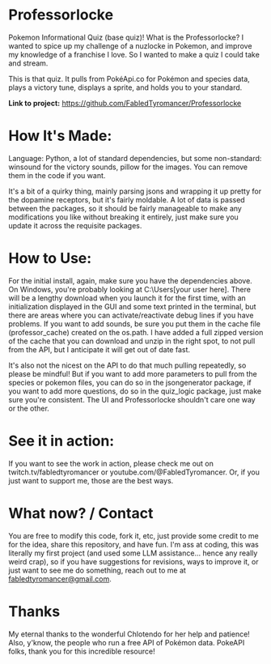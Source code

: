 # Professorlocke
Pokemon Informational Quiz (base quiz)! What is the Professorlocke? I wanted to spice up my challenge of a nuzlocke in Pokemon, and improve my knowledge of a franchise I love. So I wanted to make a quiz I could take and stream.

This is that quiz. It pulls from PokéApi.co for Pokémon and species data, plays a victory tune, displays a sprite, and holds you to your standard.

**Link to project:** https://github.com/FabledTyromancer/Professorlocke

# How It's Made:

Language: Python, a lot of standard dependencies, but some non-standard: winsound for the victory sounds, pillow for the images. You can remove them in the code if you want.

It's a bit of a quirky thing, mainly parsing jsons and wrapping it up pretty for the dopamine receptors, but it's fairly moldable. A lot of data is passed between the packages, so it should be fairly manageable to make any modifications you like without breaking it entirely, just make sure you update it across the requisite packages.

# How to Use:

For the initial install, again, make sure you have the dependencies above. On Windows, you're probably looking at C:\Users\[your user here]. There will be a lengthy download when you launch it for the first time, with an initialization displayed in the GUI and some text printed in the terminal, but there are areas where you can activate/reactivate debug lines if you have problems. If you want to add sounds, be sure you put them in the cache file (professor_cache) created on the os.path. I have added a full zipped version of the cache that you can download and unzip in the right spot, to not pull from the API, but I anticipate it will get out of date fast.

It's also not the nicest on the API to do that much pulling repeatedly, so please be mindful! But if you want to add more parameters to pull from the species or pokemon files, you can do so in the jsongenerator package, if you want to add more questions, do so in the quiz_logic package, just make sure you're consistent. The UI and Professorlocke shouldn't care one way or the other.

# See it in action:

If you want to see the work in action, please check me out on twitch.tv/fabledtyromancer or youtube.com/@FabledTyromancer. Or, if you just want to support me, those are the best ways.

# What now? / Contact

You are free to modify this code, fork it, etc, just provide some credit to me for the idea, share this repository, and have fun. I'm ass at coding, this was literally my first project (and used some LLM assistance... hence any really weird crap), so if you have suggestions for revisions, ways to improve it, or just want to see me do something, reach out to me at fabledtyromancer@gmail.com.

# Thanks

My eternal thanks to the wonderful Chlotendo for her help and patience!
Also, y'know, the people who run a free API of Pokémon data. PokeAPI folks, thank you for this incredible resource!
